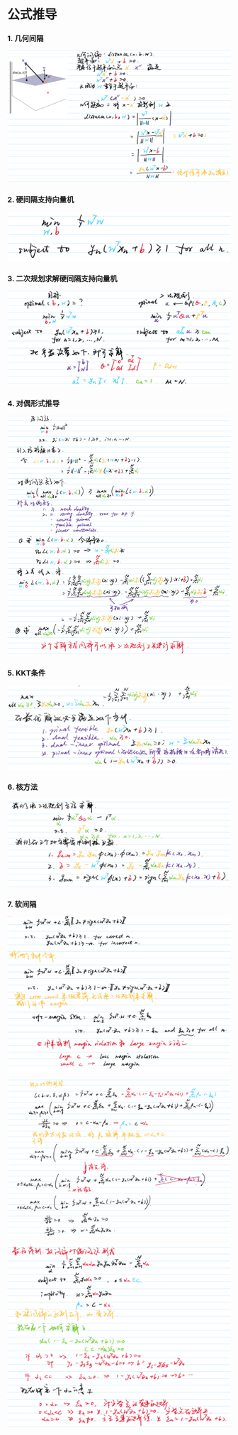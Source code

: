 # 公式推导

### 1. 几何间隔

![distance](./images/distance.png)

### 2. 硬间隔支持向量机

![](./images/硬间隔支持向量机.png)

### 3. 二次规划求解硬间隔支持向量机

![](./images/二次规划.png)

### 4. 对偶形式推导

![](./images/对偶形式.png)

### 5. KKT条件

![](./images/KKT.png)

### 6. 核方法

![](./images/核方法.png)

### 7. 软间隔

![](./images/软间隔-1.png)

![](./images/软间隔-2.png)

![](./images/软间隔-3.png)

